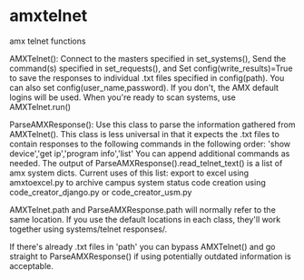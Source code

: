 # amxtelnet
amx telnet functions

AMXTelnet():
Connect to the masters specified in set_systems(),
Send the command(s) specified in set_requests(), and
Set config(write_results)=True to save the responses to individual .txt files specified in config(path).
You can also set config(user_name,password). If you don't, the AMX default logins will be used.
When you're ready to scan systems, use AMXTelnet.run()


ParseAMXResponse():
Use this class to parse the information gathered from AMXTelnet().
This class is less universal in that it expects the .txt files to contain responses
to the following commands in the following order:
	'show device','get ip','program info','list'
You can append additional commands as needed.
The output of ParseAMXResponse().read_telnet_text() is a list of amx system dicts.
Current uses of this list:
	export to excel using amxtoexcel.py to archive campus system status
	code creation using code_creator_django.py or code_creator_usm.py


AMXTelnet.path and ParseAMXResponse.path will normally refer to the same location. If you use the
default locations in each class, they'll work together using systems/telnet responses/.

If there's already .txt files in 'path' you can bypass AMXTelnet() and go straight to ParseAMXResponse()
if using potentially outdated information is acceptable.
